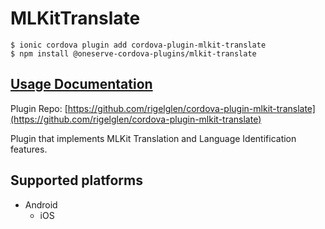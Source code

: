 # MLKitTranslate

```
$ ionic cordova plugin add cordova-plugin-mlkit-translate
$ npm install @oneserve-cordova-plugins/mlkit-translate
```

## [Usage Documentation](https://oneserve.gitbook.io/oneserve-cordova-plugins/plugins/mlkit-translate/)

Plugin Repo: [https://github.com/rigelglen/cordova-plugin-mlkit-translate](https://github.com/rigelglen/cordova-plugin-mlkit-translate)

Plugin that implements MLKit Translation and Language Identification features.

## Supported platforms

- Android
  - iOS
  


